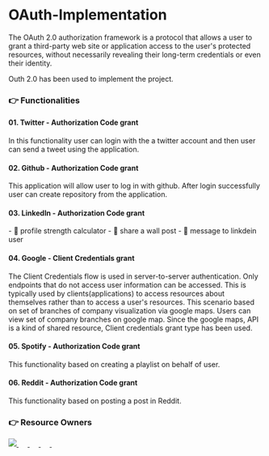 # OAuth-Implementation

The OAuth 2.0 authorization framework is a protocol that allows a user to grant a third-party web site or application access to the user's protected resources, without necessarily revealing their long-term credentials or even their identity.

Outh 2.0 has been used to implement the project. 


### 👉 Functionalities

<h4> 01. Twitter - Authorization Code grant</h4>
<p> In this functionality user can login with the a twitter account and  then user can send a tweet using the application. </p>

<h4> 02. Github - Authorization Code grant</h4>
<p> This application will allow user to log in with github. After login successfully user can create repository from the application. </p>

<h4> 03. LinkedIn - Authorization Code grant</h4>
- 🎢 profile strength calculator
- 🔭 share a wall post
- 🔭 message to linkdein user

<h4> 04. Google - Client Credentials grant </h4>
<p> The Client Credentials flow is used in server-to-server authentication. Only endpoints that do not access user information can be accessed. This is typically used by clients(applications) to access resources about themselves rather than to access a user's resources.
This scenario based on set of branches of company visualization via google maps. Users can view set of company branches on google map. Since the google maps, API is a kind of shared resource, Client credentials grant type has been used. 
 </p>

<h4> 05. Spotify - Authorization Code grant</h4>
<p> This functionality based on creating a playlist on behalf of user. </p>

<h4> 06. Reddit - Authorization Code grant</h4>
<p> This functionality based on posting a post in Reddit. </p>

### 👉 Resource Owners

<p align="left"> 
  

  <a href="https://dart.dev/">
    <img alt="" src="https://twitter.com/ahmadshaikhk"><img src="https://img.shields.io/badge/-Twitter-1DA1F2?style=for-the-badge&logo=Twitter&logoColor=white"/>
  </a>
&emsp;
<a href="https://python.org/">
    <img alt="" src="https://img.shields.io/badge/-LinkedIn-0077B5?style=for-the-badge&logo=Linkedin&logoColor=white"/>
  </a>
  &emsp;
<a href="https://www.java.com/en/">
    <img alt="" src="https://img.shields.io/badge/GitHub-100000?style=for-the-badge&logo=github&logoColor=white"/>
  </a>
&emsp;
<a href="https://www.java.com/en/">
    <img alt="" src="https://img.shields.io/badge/Google-red?style=for-the-badge&logo=google&logoColor=white"/>
  </a>
  &emsp;
  
<a href="https://www.java.com/en/">
    <img alt="" src="https://img.shields.io/badge/Spotify-green?style=for-the-badge&logo=spotify&logoColor=white"/>
  </a>

</p>
